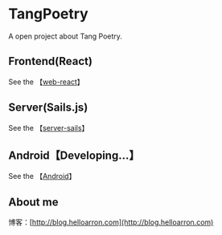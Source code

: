 # TangPoetry

A open project about Tang Poetry.

## Frontend(React)
See the 【[web-react](https://github.com/ArronYR/TangPoetry/tree/master/web-react)】

## Server(Sails.js)
See the 【[server-sails](https://github.com/ArronYR/TangPoetry/tree/master/server-sails)】

## Android【Developing...】
See the 【[Android](https://github.com/ArronYR/TangPoetry/tree/master/Android)】

## About me

博客：[http://blog.helloarron.com](http://blog.helloarron.com)